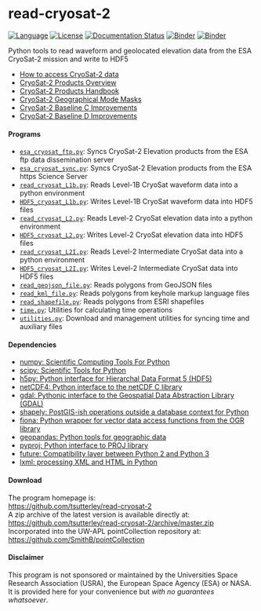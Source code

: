 read-cryosat-2
==============

[![Language](https://img.shields.io/badge/python-v3.7-green.svg)](https://www.python.org/)
[![License](https://img.shields.io/badge/license-MIT-green.svg)](https://github.com/tsutterley/read-cryosat-2/blob/master/LICENSE)
[![Documentation Status](https://readthedocs.org/projects/read-cryosat-2/badge/?version=latest)](https://read-cryosat-2.readthedocs.io/en/latest/?badge=latest)
[![Binder](https://mybinder.org/badge_logo.svg)](https://mybinder.org/v2/gh/tsutterley/read-cryosat-2/master)
[![Binder](https://binder.pangeo.io/badge.svg)](https://binder.pangeo.io/v2/gh/tsutterley/read-cryosat-2/master)

Python tools to read waveform and geolocated elevation data from the ESA CryoSat-2 mission and write to HDF5

- [How to access CryoSat-2 data](https://earth.esa.int/web/guest/-/how-to-access-cryosat-data-6842)  
- [CryoSat-2 Products Overview](https://earth.esa.int/web/guest/-/products-overview-6975)  
- [CryoSat-2 Products Handbook](https://earth.esa.int/documents/10174/125272/CryoSat_Product_Handbook)  
- [CryoSat-2 Geographical Mode Masks](https://earth.esa.int/web/guest/-/geographical-mode-mask-7107)  
- [CryoSat-2 Baseline C Improvements](https://earth.esa.int/documents/10174/1773005/C2-Evolution-BaselineC-Level2-V3)  
- [CryoSat-2 Baseline D Improvements](https://earth.esa.int/documents/10174/1773005/CryoSat-Baseline-D-Evolutions.pdf)  

#### Programs
- [`esa_cryosat_ftp.py`](https://github.com/tsutterley/read-cryosat-2/blob/master/doc/source/user_guide/esa_cryosat_ftp.md): Syncs CryoSat-2 Elevation products from the ESA ftp data dissemination server   
- [`esa_cryosat_sync.py`](https://github.com/tsutterley/read-cryosat-2/blob/master/doc/source/user_guide/esa_cryosat_sync.md): Syncs CryoSat-2 Elevation products from the ESA https Science Server
- [`read_cryosat_L1b.py`](https://github.com/tsutterley/read-cryosat-2/blob/master/doc/source/user_guide/read_cryosat_L1b.md): Reads Level-1B CryoSat waveform data into a python environment  
- [`HDF5_cryosat_L1b.py`](https://github.com/tsutterley/read-cryosat-2/blob/master/doc/source/user_guide/HDF5_cryosat_L1b.md): Writes Level-1B CryoSat waveform data into HDF5 files  
- [`read_cryosat_L2.py`](https://github.com/tsutterley/read-cryosat-2/blob/master/doc/source/user_guide/read_cryosat_L2.md): Reads Level-2 CryoSat elevation data into a python environment  
- [`HDF5_cryosat_L2.py`](https://github.com/tsutterley/read-cryosat-2/blob/master/doc/source/user_guide/HDF5_cryosat_L2.md): Writes Level-2 CryoSat elevation data into HDF5 files  
- [`read_cryosat_L2I.py`](https://github.com/tsutterley/read-cryosat-2/blob/master/doc/source/user_guide/read_cryosat_L2I.md): Reads Level-2 Intermediate CryoSat data into a python environment  
- [`HDF5_cryosat_L2I.py`](https://github.com/tsutterley/read-cryosat-2/blob/master/doc/source/user_guide/HDF5_cryosat_L2I.md): Writes Level-2 Intermediate CryoSat data into HDF5 files  
- [`read_geojson_file.py`](https://github.com/tsutterley/read-cryosat-2/blob/master/doc/source/user_guide/read_geojson_file.md): Reads polygons from GeoJSON files  
- [`read_kml_file.py`](https://github.com/tsutterley/read-cryosat-2/blob/master/doc/source/user_guide/read_kml_file.md): Reads polygons from keyhole markup language files  
- [`read_shapefile.py`](https://github.com/tsutterley/read-cryosat-2/blob/master/doc/source/user_guide/read_shapefile.md): Reads polygons from ESRI shapefiles  
- [`time.py`](https://github.com/tsutterley/read-cryosat-2/blob/master/doc/source/user_guide/time.rst): Utilities for calculating time operations  
- [`utilities.py`](https://github.com/tsutterley/read-cryosat-2/blob/master/doc/source/user_guide/utilities.rst): Download and management utilities for syncing time and auxiliary files  

#### Dependencies
- [numpy: Scientific Computing Tools For Python](https://numpy.org)  
- [scipy: Scientific Tools for Python](https://docs.scipy.org/doc//)  
- [h5py: Python interface for Hierarchal Data Format 5 (HDF5)](http://h5py.org)  
- [netCDF4: Python interface to the netCDF C library](https://unidata.github.io/netcdf4-python/netCDF4/index.html)  
- [gdal: Pythonic interface to the Geospatial Data Abstraction Library (GDAL)](https://pypi.python.org/pypi/GDAL)  
- [shapely: PostGIS-ish operations outside a database context for Python](http://toblerity.org/shapely/index.html)  
- [fiona: Python wrapper for vector data access functions from the OGR library](https://fiona.readthedocs.io/en/latest/manual.html)  
- [geopandas: Python tools for geographic data](http://geopandas.readthedocs.io/)  
- [pyproj: Python interface to PROJ library](https://pypi.org/project/pyproj/)  
- [future: Compatibility layer between Python 2 and Python 3](http://python-future.org/)  
- [lxml: processing XML and HTML in Python](https://pypi.python.org/pypi/lxml)  

#### Download
The program homepage is:   
https://github.com/tsutterley/read-cryosat-2   
A zip archive of the latest version is available directly at:    
https://github.com/tsutterley/read-cryosat-2/archive/master.zip  
Incorporated into the UW-APL pointCollection repository at:  
https://github.com/SmithB/pointCollection  

#### Disclaimer  
This program is not sponsored or maintained by the Universities Space Research Association (USRA), the European Space Agency (ESA) or NASA.  It is provided here for your convenience but _with no guarantees whatsoever_.  

